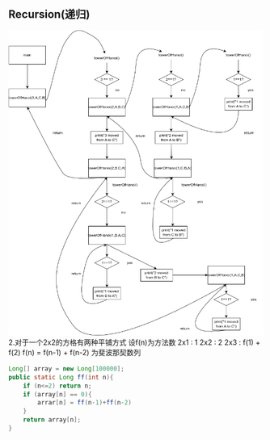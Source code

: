 ## Recursion(递归)

![](../../Pictures/a1.drawio.png)
2.对于一个2x2的方格有两种平铺方式
设f(n)为方法数
2x1 : 1
2x2 : 2
2x3 : f(1) + f(2)
f(n) = f(n-1) + f(n-2) 为斐波那契数列
```java
Long[] array = new Long[100000];
public static Long ff(int n){
	if (n<=2) return n;
	if (array[n] == 0){ 
		arrar[n] = ff(n-1)+ff(n-2) 
	}
	return array[n];
}
```